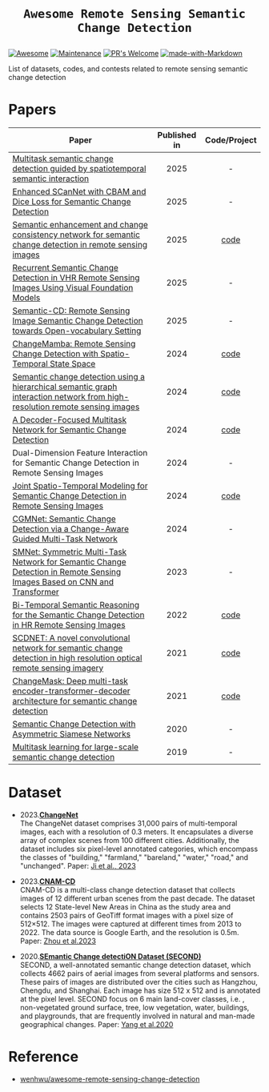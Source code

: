 # <p align=center>`Awesome Remote Sensing Semantic Change Detection`</p>
[![Awesome](https://cdn.rawgit.com/sindresorhus/awesome/d7305f38d29fed78fa85652e3a63e154dd8e8829/media/badge.svg)](https://github.com/sindresorhus/awesome) [![Maintenance](https://img.shields.io/badge/Maintained%3F-yes-green.svg)](https://GitHub.com/Naereen/StrapDown.js/graphs/commit-activity) [![PR's Welcome](https://img.shields.io/badge/PRs-welcome-brightgreen.svg?style=flat)](http://makeapullrequest.com) [![made-with-Markdown](https://img.shields.io/badge/Made%20with-Markdown-1f425f.svg)](http://commonmark.org)

List of datasets, codes, and contests related to remote sensing semantic change detection 

# Papers

| Paper                                             |  Published in | Code/Project|                                  
|---------------------------------------------------|:-------------:|:------------:|
[Multitask semantic change detection guided by spatiotemporal semantic interaction](https://www.nature.com/articles/s41598-025-00750-8)|2025|-
[Enhanced SCanNet with CBAM and Dice Loss for Semantic Change Detection](https://arxiv.org/abs/2505.04199v1)|2025|-
[Semantic enhancement and change consistency network for semantic change detection in remote sensing images](https://www.tandfonline.com/doi/full/10.1080/17538947.2025.2496790)|2025|[code](https://github.com/XiaoJ058/RS-SCD)
[Recurrent Semantic Change Detection in VHR Remote Sensing Images Using Visual Foundation Models](https://ieeexplore.ieee.org/document/10929728)|2025|-
[Semantic-CD: Remote Sensing Image Semantic Change Detection towards Open-vocabulary Setting ](https://arxiv.org/abs/2501.06808v1)|2025|-
[ChangeMamba: Remote Sensing Change Detection with Spatio-Temporal State Space ](https://arxiv.org/abs/2404.03425)|2024|[code](https://github.com/ChenHongruixuan/ChangeMamba)
[Semantic change detection using a hierarchical semantic graph interaction network from high-resolution remote sensing images](https://www.sciencedirect.com/science/article/abs/pii/S0924271624001709)|2024|[code](https://github.com/long123524/HGINet-torch)
[A Decoder-Focused Multitask Network for Semantic Change Detection](https://ieeexplore.ieee.org/document/10422819)|2024|[code](https://github.com/byyztgxz/Decoder_Fusion)
Dual-Dimension Feature Interaction for Semantic Change Detection in Remote Sensing Images|2024|-
[Joint Spatio-Temporal Modeling for Semantic Change Detection in Remote Sensing Images](https://ieeexplore.ieee.org/document/10443352)|2024|[code](https://github.com/DingLei14/SCanNet)
[CGMNet: Semantic Change Detection via a Change-Aware Guided Multi-Task Network ](https://www.mdpi.com/2072-4292/16/13/2436)|2024|-
[SMNet: Symmetric Multi-Task Network for Semantic Change Detection in Remote Sensing Images Based on CNN and Transformer ](https://www.mdpi.com/2072-4292/15/4/949)|2023|-
[Bi-Temporal Semantic Reasoning for the Semantic Change Detection in HR Remote Sensing Images](https://arxiv.org/abs/2108.06103)|2022|[code](https://github.com/DingLei14/Bi-SRNet)
[SCDNET: A novel convolutional network for semantic change detection in high resolution optical remote sensing imagery](https://www.sciencedirect.com/science/article/pii/S0303243421001720)|2021|[code](https://github.com/daifeng2016/Semantic-Change-Detection)
[ChangeMask: Deep multi-task encoder-transformer-decoder architecture for semantic change detection](https://www.sciencedirect.com/science/article/abs/pii/S0924271621002835)|2021|[code](https://github.com/Z-Zheng/pytorch-change-models)
[Semantic Change Detection with Asymmetric Siamese Networks](https://arxiv.org/abs/2010.05687v2)|2020|-
[Multitask learning for large-scale semantic change detection](https://www.sciencedirect.com/science/article/abs/pii/S1077314219300992)|2019|-

# Dataset

- 2023.[**ChangeNet**](https://github.com/jankyee/ChangNet)      
The ChangeNet dataset comprises 31,000 pairs of multi-temporal images, each with a resolution of 0.3 meters.  It encapsulates a diverse array of complex scenes from 100 different cities.  Additionally, the dataset includes six pixel-level annotated categories, which encompass the classes of "building," "farmland," "bareland," "water," "road," and "unchanged". Paper: [Ji et al., 2023](https://arxiv.org/abs/2312.17428)

- 2023.[**CNAM-CD**](https://github.com/Silvestezhou/CNAM-CD)   
CNAM-CD is a multi-class change detection dataset that collects images of 12 different urban scenes from the past decade. The dataset selects 12 State-level New Areas in China as the study area and contains 2503 pairs of GeoTiff format images with a pixel size of 512×512. The images were captured at different times from 2013 to 2022. The data source is Google Earth, and the resolution is 0.5m. Paper: [Zhou et al.2023](https://www.mdpi.com/2072-4292/15/9/2464)

- 2020.[**SEmantic Change detectiON Dataset (SECOND)**](https://captain-whu.github.io/SCD/)   
SECOND, a well-annotated semantic change detection dataset, which collects 4662 pairs of aerial images from several platforms and sensors. These pairs of images are distributed over the cities such as Hangzhou, Chengdu, and Shanghai. Each image has size 512 x 512 and is annotated at the pixel level. SECOND focus on 6 main land-cover classes, i.e. , non-vegetated ground surface, tree, low vegetation, water, buildings, and playgrounds, that are frequently involved in natural and man-made geographical changes. Paper: [Yang et al.2020](https://arxiv.org/abs/2010.05687)

# Reference

- [wenhwu/awesome-remote-sensing-change-detection](https://github.com/wenhwu/awesome-remote-sensing-change-detection/)
